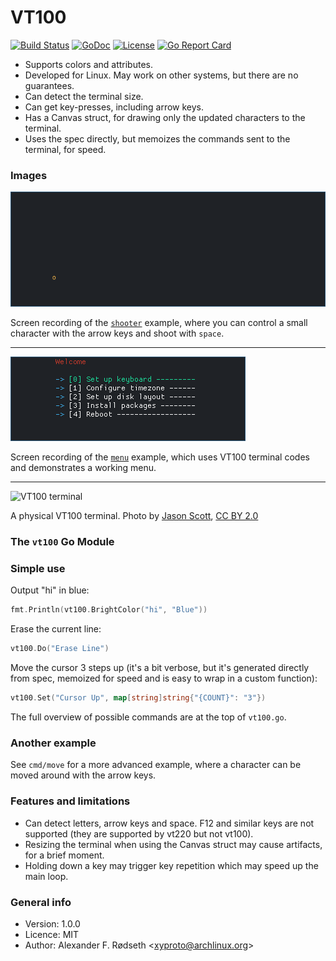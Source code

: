 # VT100

[![Build Status](https://travis-ci.org/xyproto/vt100.svg?branch=master)](https://travis-ci.org/xyproto/vt100) [![GoDoc](https://godoc.org/github.com/xyproto/vt100?status.svg)](https://godoc.org/github.com/xyproto/vt100) [![License](https://img.shields.io/badge/license-MIT-green.svg?style=flat)](https://raw.githubusercontent.com/xyproto/vt100/master/LICENSE) [![Go Report Card](https://goreportcard.com/badge/github.com/xyproto/vt100)](https://goreportcard.com/report/github.com/xyproto/vt100)

* Supports colors and attributes.
* Developed for Linux. May work on other systems, but there are no guarantees.
* Can detect the terminal size.
* Can get key-presses, including arrow keys.
* Has a Canvas struct, for drawing only the updated characters to the terminal.
* Uses the spec directly, but memoizes the commands sent to the terminal, for speed.

### Images

![shooter example](img/shooter.gif)

Screen recording of the [`shooter`](cmd/shooter) example, where you can control a small character with the arrow keys and shoot with `space`.

---

![menu example](img/menu.gif)

Screen recording of the [`menu`](cmd/menu) example, which uses VT100 terminal codes and demonstrates a working menu.

---

![VT100 terminal](https://upload.wikimedia.org/wikipedia/commons/thumb/9/99/DEC_VT100_terminal.jpg/300px-DEC_VT100_terminal.jpg)

A physical VT100 terminal. Photo by [Jason Scott](https://www.flickr.com/photos/54568729@N00/9636183501), [CC BY 2.0](https://creativecommons.org/licenses/by/2.0)

### The `vt100` Go Module

### Simple use

Output "hi" in blue:

```go
fmt.Println(vt100.BrightColor("hi", "Blue"))
```

Erase the current line:

```go
vt100.Do("Erase Line")
```

Move the cursor 3 steps up (it's a bit verbose, but it's generated directly from spec, memoized for speed and is easy to wrap in a custom function):

```go
vt100.Set("Cursor Up", map[string]string{"{COUNT}": "3"})
```

The full overview of possible commands are at the top of `vt100.go`.

### Another example

See `cmd/move` for a more advanced example, where a character can be moved around with the arrow keys.

### Features and limitations

* Can detect letters, arrow keys and space. F12 and similar keys are not supported (they are supported by vt220 but not vt100).
* Resizing the terminal when using the Canvas struct may cause artifacts, for a brief moment.
* Holding down a key may trigger key repetition which may speed up the main loop.

### General info

* Version: 1.0.0
* Licence: MIT
* Author: Alexander F. Rødseth &lt;xyproto@archlinux.org&gt;
